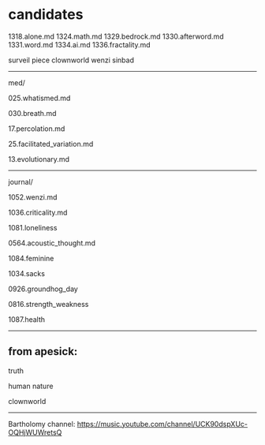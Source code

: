 # candidates

1318.alone.md
1324.math.md
1329.bedrock.md
1330.afterword.md
1331.word.md
1334.ai.md
1336.fractality.md

surveil piece
clownworld
wenzi
sinbad

---

med/

025.whatismed.md

030.breath.md

17.percolation.md

25.facilitated_variation.md

13.evolutionary.md

---

journal/

1052.wenzi.md

1036.criticality.md

1081.loneliness

0564.acoustic_thought.md

1084.feminine

1034.sacks

0926.groundhog_day

0816.strength_weakness

1087.health

---

## from apesick:

truth

human nature

clownworld

---

Bartholomy channel:
https://music.youtube.com/channel/UCK90dspXUc-OQHjWUWretsQ

